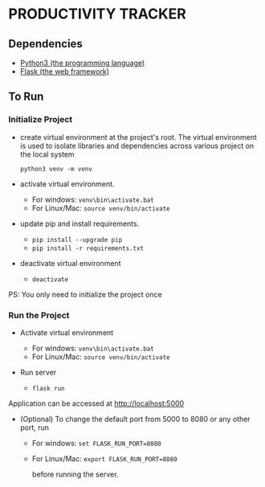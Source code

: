 # PRODUCTIVITY TRACKER

## Dependencies

- [Python3 (the programming language)](https://www.python.org)
- [Flask (the web framework)](https://flask.palletsprojects.com)

## To Run

### Initialize Project

- create virtual environment at the project's root. The virtual environment is used to isolate libraries and dependencies across various project on the local system

  `python3 venv -m venv`

- activate virtual environment.

  - For windows: `venv\bin\activate.bat`
  - For Linux/Mac: `source venv/bin/activate`

- update pip and install requirements.

  - `pip install --upgrade pip`
  - `pip install -r requirements.txt`

- deactivate virtual environment

  - `deactivate`

PS: You only need to initialize the project once

### Run the Project

- Activate virtual environment

  - For windows: `venv\bin\activate.bat`
  - For Linux/Mac: `source venv/bin/activate`

- Run server
  - `flask run`

Application can be accessed at [http://localhost:5000](http://localhost:5000)

- (Optional) To change the default port from 5000 to 8080 or any other port, run
  - For windows: `set FLASK_RUN_PORT=8080`
  - For Linux/Mac: `export FLASK_RUN_PORT=8080`

    before running the server.
